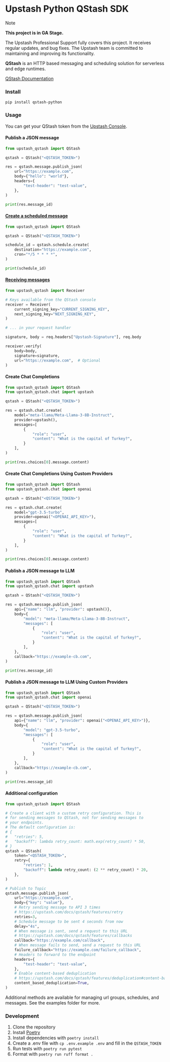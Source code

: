 # Upstash Python QStash SDK

> [!NOTE]  
> **This project is in GA Stage.**
>
> The Upstash Professional Support fully covers this project. It receives regular updates, and bug fixes.
> The Upstash team is committed to maintaining and improving its functionality.

**QStash** is an HTTP based messaging and scheduling solution for serverless and edge runtimes.

[QStash Documentation](https://upstash.com/docs/qstash)

### Install

```shell
pip install qstash-python
```

### Usage

You can get your QStash token from the [Upstash Console](https://console.upstash.com/qstash).

#### Publish a JSON message

```python
from upstash_qstash import QStash

qstash = QStash("<QSTASH_TOKEN>")

res = qstash.message.publish_json(
    url="https://example.com",
    body={"hello": "world"},
    headers={
        "test-header": "test-value",
    },
)

print(res.message_id)
```

#### [Create a scheduled message](https://upstash.com/docs/qstash/features/schedules)

```python
from upstash_qstash import QStash

qstash = QStash("<QSTASH_TOKEN>")

schedule_id = qstash.schedule.create(
    destination="https://example.com",
    cron="*/5 * * * *",
)

print(schedule_id)
```

#### [Receiving messages](https://upstash.com/docs/qstash/howto/receiving)

```python
from upstash_qstash import Receiver

# Keys available from the QStash console
receiver = Receiver(
    current_signing_key="CURRENT_SIGNING_KEY",
    next_signing_key="NEXT_SIGNING_KEY",
)

# ... in your request handler

signature, body = req.headers["Upstash-Signature"], req.body

receiver.verify(
    body=body,
    signature=signature,
    url="https://example.com",  # Optional
)
```

#### Create Chat Completions

```python
from upstash_qstash import QStash
from upstash_qstash.chat import upstash

qstash = QStash("<QSTASH_TOKEN>")

res = qstash.chat.create(
    model="meta-llama/Meta-Llama-3-8B-Instruct",
    provider=upstash(),
    messages=[
        {
            "role": "user",
            "content": "What is the capital of Turkey?",
        }
    ],
)

print(res.choices[0].message.content)
```

#### Create Chat Completions Using Custom Providers

```python
from upstash_qstash import QStash
from upstash_qstash.chat import openai

qstash = QStash("<QSTASH_TOKEN>")

res = qstash.chat.create(
    model="gpt-3.5-turbo",
    provider=openai("<OPENAI_API_KEY>"),
    messages=[
        {
            "role": "user",
            "content": "What is the capital of Turkey?",
        }
    ],
)

print(res.choices[0].message.content)
```

#### Publish a JSON message to LLM

```python
from upstash_qstash import QStash
from upstash_qstash.chat import upstash

qstash = QStash("<QSTASH_TOKEN>")

res = qstash.message.publish_json(
    api={"name": "llm", "provider": upstash()},
    body={
        "model": "meta-llama/Meta-Llama-3-8B-Instruct",
        "messages": [
            {
                "role": "user",
                "content": "What is the capital of Turkey?",
            }
        ],
    },
    callback="https://example-cb.com",
)

print(res.message_id)
```

#### Publish a JSON message to LLM Using Custom Providers

```python
from upstash_qstash import QStash
from upstash_qstash.chat import openai

qstash = QStash("<QSTASH_TOKEN>")

res = qstash.message.publish_json(
    api={"name": "llm", "provider": openai("<OPENAI_API_KEY>")},
    body={
        "model": "gpt-3.5-turbo",
        "messages": [
            {
                "role": "user",
                "content": "What is the capital of Turkey?",
            }
        ],
    },
    callback="https://example-cb.com",
)

print(res.message_id)
```

#### Additional configuration

```python
from upstash_qstash import QStash

# Create a client with a custom retry configuration. This is
# for sending messages to QStash, not for sending messages to
# your endpoints.
# The default configuration is:
# {
#   "retries": 5,
#   "backoff": lambda retry_count: math.exp(retry_count) * 50,
# }
qstash = QStash(
    token="<QSTASH_TOKEN>",
    retry={
        "retries": 1,
        "backoff": lambda retry_count: (2 ** retry_count) * 20,
    },
)

# Publish to Topic
qstash.message.publish_json(
    url="https://example.com",
    body={"key": "value"},
    # Retry sending message to API 3 times
    # https://upstash.com/docs/qstash/features/retry
    retries=3,
    # Schedule message to be sent 4 seconds from now
    delay="4s",
    # When message is sent, send a request to this URL
    # https://upstash.com/docs/qstash/features/callbacks
    callback="https://example.com/callback",
    # When message fails to send, send a request to this URL
    failure_callback="https://example.com/failure_callback",
    # Headers to forward to the endpoint
    headers={
        "test-header": "test-value",
    },
    # Enable content-based deduplication
    # https://upstash.com/docs/qstash/features/deduplication#content-based-deduplication
    content_based_deduplication=True,
)
```

Additional methods are available for managing url groups, schedules, and messages. See the examples folder for more.

### Development

1. Clone the repository
2. Install [Poetry](https://python-poetry.org/docs/#installation)
3. Install dependencies with `poetry install`
4. Create a .env file with `cp .env.example .env` and fill in the `QSTASH_TOKEN`
5. Run tests with `poetry run pytest`
6. Format with `poetry run ruff format .`
